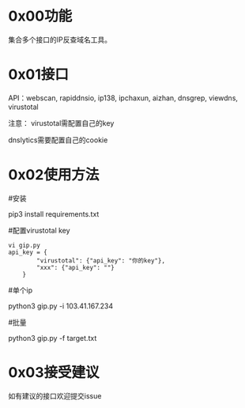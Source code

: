 # 0x00功能

集合多个接口的IP反查域名工具。

# 0x01接口

API：webscan, rapiddnsio, ip138, ipchaxun, aizhan, dnsgrep, viewdns, virustotal

注意：
virustotal需配置自己的key

dnslytics需要配置自己的cookie

# 0x02使用方法

#安装

pip3 install requirements.txt

#配置virustotal key
```
vi gip.py
api_key = {
        "virustotal": {"api_key": "你的key"},
        "xxx": {"api_key": ""}
    }
```
#单个ip

python3 gip.py -i 103.41.167.234

#批量

python3 gip.py -f target.txt

# 0x03接受建议

如有建议的接口欢迎提交issue

